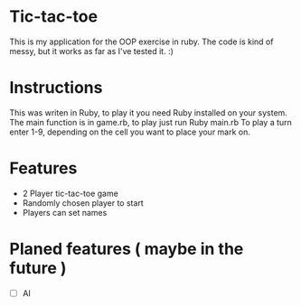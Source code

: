 # Tic-tac-toe
This is my application for the OOP exercise in ruby.
The code is kind of messy, but it works as far as I've tested it. :)

# Instructions 
This was writen in Ruby, to play it you need Ruby installed on your system.
The main function is in game.rb, to play just run Ruby main.rb
To play a turn enter 1-9, depending on the cell you want to place your mark on.


# Features
 - 2 Player tic-tac-toe game
 - Randomly chosen player to start
 - Players can set names
# Planed features ( maybe in the future )
 - [ ] AI
